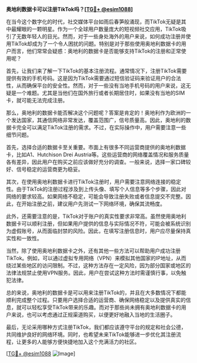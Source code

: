 **奥地利数据卡可以注册TikTok吗？[[TG💪+ @esim1088](https://t.me/s/esim1088)]**

在当今这个数字化的时代，社交媒体平台如雨后春笋般涌现，而TikTok无疑是其中最耀眼的一颗明星。作为一个全球用户数量庞大的短视频社交应用，TikTok吸引了无数年轻人的目光。然而，对于一些身处海外的用户来说，如何成功注册并使用TikTok却成为了一个令人困扰的问题。特别是对于那些使用奥地利数据卡的用户而言，他们常常会疑惑：奥地利的数据卡是否能够支持TikTok的注册和正常使用呢？

首先，让我们来了解一下TikTok的基本注册流程。通常情况下，注册TikTok需要提供有效的手机号码。这是因为TikTok需要通过短信验证码来验证用户的合法性，从而确保平台的安全性。然而，对于一些没有当地手机号码的用户来说，这无疑是一个难题。尤其是当他们在国外旅行或者长期居住时，如果没有当地的SIM卡，就可能无法完成注册。

那么，奥地利的数据卡能否解决这个问题呢？答案是肯定的！奥地利作为欧洲的一个发达国家，其通信网络非常发达，覆盖范围广，信号质量高。因此，奥地利的数据卡完全可以满足TikTok注册的需求。不过，在实际操作中，用户需要注意一些细节问题。

首先，选择合适的数据卡至关重要。市面上有很多不同运营商提供的奥地利数据卡，比如A1、Hutchison Drei Austria等。这些运营商的网络覆盖情况和服务质量各有差异，因此用户在购买之前应该做好充分的调查。一般来说，选择一家口碑较好、信号稳定的运营商更为稳妥。

其次，在使用奥地利数据卡进行TikTok注册时，用户需要注意网络连接的稳定性。由于TikTok的注册过程涉及到上传头像、填写个人信息等多个步骤，因此对网络的要求较高。如果网络不稳定，可能会导致注册失败或者信息提交不完整。因此，在开始注册之前，建议用户先测试一下网络环境，确保其流畅度。

此外，还需要注意的是，TikTok对于账户的真实性要求非常高。虽然使用奥地利数据卡可以顺利注册，但如果用户提供的信息与实际情况不符，可能会被系统识别为虚假账号，从而面临封禁的风险。因此，在填写注册信息时，用户应尽量保持真实性和一致性。

当然，除了使用奥地利数据卡之外，还有其他一些方法可以帮助用户成功注册TikTok。例如，可以通过虚拟专用网络（VPN）来模拟其他国家的IP地址，从而绕过某些地区的访问限制。不过，这种方法存在一定风险，因为部分国家或地区的法律法规禁止使用VPN服务。因此，用户在尝试这种方法时需谨慎行事，以免触犯法律。

总的来说，奥地利的数据卡是可以用来注册TikTok的，并且在大多数情况下都能顺利完成整个过程。只要用户选择合适的运营商、确保网络稳定以及提供真实的信息，就可以轻松享受TikTok带来的乐趣。而对于那些尚未拥有奥地利数据卡的用户来说，也可以考虑通过正规渠道购买，以便更好地融入当地的生活圈子。

最后，无论采用哪种方式注册TikTok，我们都应该遵守平台的规定和社会公德，共同维护良好的网络环境。同时，也希望未来TikTok能够进一步优化其注册流程，让更多的人能够方便快捷地加入这个充满活力的社区。

[[TG💪+ @esim1088](https://t.me/s/esim1088) ![Image](https://i.postimg.cc/4NQfJmqS/Snipaste-2025-05-13-00-14-12.png)]